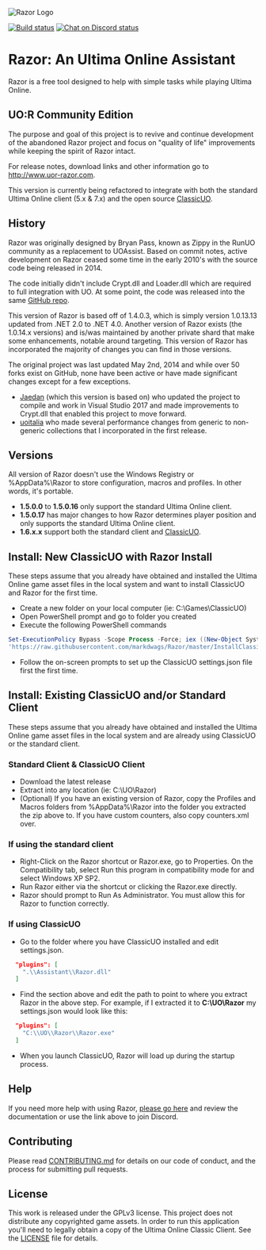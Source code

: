 ![Razor Logo](https://imgur.com/jTtHLVF.png)

[![Build status](https://ci.appveyor.com/api/projects/status/1815mo6is2t8fl1o?svg=true)](https://ci.appveyor.com/project/markdwags/razor) [![Chat on Discord status](https://img.shields.io/discord/458277173208547350.svg?logo=discord)](https://discord.gg/VdyCpjQ)

 # Razor: An Ultima Online Assistant

Razor is a free tool designed to help with simple tasks while playing Ultima Online.

## UO:R Community Edition

The purpose and goal of this project is to revive and continue development of the abandoned Razor project and focus on "quality of life" improvements while keeping the spirit of Razor intact.

For release notes, download links and other information go to http://www.uor-razor.com.

This version is currently being refactored to integrate with both the standard Ultima Online client (5.x & 7.x) and the open source [ClassicUO](https://github.com/andreakarasho/ClassicUO).

## History

Razor was originally designed by Bryan Pass, known as Zippy in the RunUO community as a replacement to UOAssist. Based on commit notes, active development on Razor ceased some time in the early 2010's with the source code being released in 2014.

The code initially didn't include Crypt.dll and Loader.dll which are required to full integration with UO. At some point, the code was released into the same [GitHub repo](https://github.com/msturgill/razor).

This version of Razor is based off of 1.4.0.3, which is simply version 1.0.13.13 updated from .NET 2.0 to .NET 4.0. Another version of Razor exists (the 1.0.14.x versions) and is/was maintained by another private shard that make some enhancements, notable around targeting. This version of Razor has incorporated the majority of changes you can find in those versions.

The original project was last updated May 2nd, 2014 and while over 50 forks exist on GitHub, none have been active or have made significant changes except for a few exceptions.

  * [Jaedan](https://github.com/jaedan) (which this version is based on) who updated the project to compile and work in Visual Studio 2017 and made improvements to Crypt.dll that enabled this project to move forward.
  * [uoitalia](https://github.com/uoitalia) who made several performance changes from generic to non-generic collections that I incorporated in the first release.

## Versions

All version of Razor doesn't use the Windows Registry or %AppData%\Razor to store configuration, macros and profiles. In other words, it's portable.

* **1.5.0.0** to **1.5.0.16** only support the standard Ultima Online client.
* **1.5.0.17** has major changes to how Razor determines player position and only supports the standard Ultima Online client.
* **1.6.x.x** support both the standard client and [ClassicUO](https://github.com/andreakarasho/ClassicUO).

## Install: New ClassicUO with Razor Install

These steps assume that you already have obtained and installed the Ultima Online game asset files in the local system and want to install ClassicUO and Razor for the first time.

* Create a new folder on your local computer (ie: C:\Games\ClassicUO)
* Open PowerShell prompt and go to folder you created
* Execute the following PowerShell commands

```powershell
Set-ExecutionPolicy Bypass -Scope Process -Force; iex ((New-Object System.Net.WebClient).DownloadString(
'https://raw.githubusercontent.com/markdwags/Razor/master/InstallClassicUOAndRazor-NoDefaults.ps1'))
```

* Follow the on-screen prompts to set up the ClassicUO settings.json file first the first time.

## Install: Existing ClassicUO and/or Standard Client

These steps assume that you already have obtained and installed the Ultima Online game asset files in the local system and are already using ClassicUO or the standard client.

### Standard Client & ClassicUO Client

* Download the latest release
* Extract into any location (ie: C:\UO\Razor)
* (Optional) If you have an existing version of Razor, copy the Profiles and Macros folders from %AppData%\Razor into the folder you extracted the zip above to. If you have custom counters, also copy counters.xml over.

### If using the standard client

* Right-Click on the Razor shortcut or Razor.exe, go to Properties. On the Compatibility tab, select Run this program in compatibility mode for and select Windows XP SP2.
* Run Razor either via the shortcut or clicking the Razor.exe directly.
* Razor should prompt to Run As Administrator. You must allow this for Razor to function correctly.  

### If using ClassicUO

* Go to the folder where you have ClassicUO installed and edit settings.json. 

```json
  "plugins": [
    ".\\Assistant\\Razor.dll"
  ]
```

* Find the section above and edit the path to point to where you extract Razor in the above step. For example, if I extracted it to **C:\UO\Razor** my settings.json would look like this:

```json
  "plugins": [
    "C:\\UO\\Razor\\Razor.exe"
  ]
```

* When you launch ClassicUO, Razor will load up during the startup process.

## Help

If you need more help with using Razor, [please go here](http://uor-razor.com/help) and review the documentation or use the link above to join Discord.

## Contributing

Please read [CONTRIBUTING.md](CONTRIBUTING.md) for details on our code of conduct, and the process for submitting pull requests.

## License

This work is released under the GPLv3 license. This project does not distribute any copyrighted game assets. In order to run this application you'll need to legally obtain a copy of the Ultima Online Classic Client. See the [LICENSE](LICENSE) file for details.
